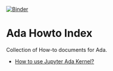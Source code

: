 [![Binder](https://mybinder.org/badge_logo.svg)](https://mybinder.org/v2/gh/reznikmm/ada-howto/master?filepath=%2Fhome%2Fjovyan%2FHello_Ada.ipynb)

# Ada Howto Index
Collection of How-to documents for Ada.

* [How to use Jupyter Ada Kernel?](https://mybinder.org/v2/gh/reznikmm/ada-howto/master?filepath=%2Fhome%2Fjovyan%2FHello_Ada.ipynb)

